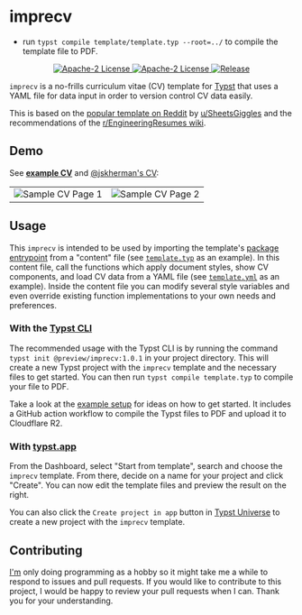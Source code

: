 # imprecv

- run `typst compile template/template.typ --root=../` to compile the template file to PDF.

<p align="center">
  <a href="https://github.com/jskherman/imprecv/stargazers">
    <img alt="Apache-2 License" src="https://img.shields.io/badge/Star%20Repo-⭐-1081c2.svg"/>
  </a>
  <a href="LICENSE">
    <img alt="Apache-2 License" src="https://img.shields.io/badge/license-Apache%202-brightgreen"/>
  </a>
  <a href="https://github.com/jskherman/imprecv/releases">
    <img alt="Release" src="https://img.shields.io/github/v/release/jskherman/imprecv"/>
  </a>
</p>

`imprecv` is a no-frills curriculum vitae (CV) template for [Typst](https://github.com/typst/typst) that uses a YAML file for data input in order to version control CV data easily.

This is based on the [popular template on Reddit](https://web.archive.org/https://old.reddit.com/r/jobs/comments/7y8k6p/im_an_exrecruiter_for_some_of_the_top_companies/) by [u/SheetsGiggles](https://web.archive.org/https://old.reddit.com/user/SheetsGiggles) and the recommendations of the [r/EngineeringResumes wiki](https://web.archive.org/https://old.reddit.com/r/EngineeringResumes/comments/m2cc65/new_and_improved_wiki).

## Demo

See [**example CV**](https://github.com/jskherman/imprecv/releases/latest/download/example.pdf) and [@jskherman's CV](https://go.jskherman.com/cv):

<table cellspacing="0" style="border-collapse: collapse !important; border-spacing: 0 !important;">
 <tr>
  <td>
   <img src="https://github.com/jskherman/imprecv/raw/main/assets/thumbnail.1.png" alt="Sample CV Page 1">
  </td>
  <td>
   <img src="https://github.com/jskherman/imprecv/raw/main/assets/thumbnail.2.png" alt="Sample CV Page 2">
  </td>
 </tr>
</table>

<!-- <div align="center">
  <img src="https://github.com/jskherman/imprecv/raw/main/assets/thumbnail.1.png" alt="Sample CV Page 1" style="float: left; width: 49%; height: auto;">
  <img src="https://github.com/jskherman/imprecv/raw/main/assets/thumbnail.2.png" alt="Sample CV Page 2" style="float: left; width: 49%; height: auto;">
</div> -->

<!-- 
`imprecv` is intended to be used by importing the `cv.typ` file from a "content"
file (see [`template.typ`](template/template.typ) as an example). In this content file,
call the functions which apply document styles, show CV components, and load CV
data from a YAML file (see [`template.yml`](template/template.yml) as an example). Inside
the content file you can modify several style variables and even override
existing function implementations to your own needs and preferences.

### With the [Typst CLI](https://github.com/typst/typst)

The recommended usage with Typst CLI is by adding this `imprecv` repository as a [git
submodule](https://git-scm.com/book/en/v2/Git-Tools-Submodules). This way, upstream changes can be
pulled easily.

```text
<your-cv-repo>/
├── imprecv/     % git submodule 
|   └── cv.typ
├── <your-cv-content>.typ    % use #import "imprecv/cv.typ": *
└── <your-cv-data>.yml
```

1. Add [jskherman/imprecv](https://github.com/jskherman/imprecv) as git submodule.
into your CV's repo.

  ```text
  git submodule add https://github.com/jskherman/imprecv
  ```

2. Copy and rename `template.typ` and `template.yml` from the `template` folder to your CV's repo root directory.
   Use these files as template/starting point for your CV.

3. Run the following to command to automatically recompile your CV file on changes.

  ```bash
  typst watch <your-cv-content>.typ
  ```

Take a look at the [example setup](https://github.com/jskherman/cv.typ-example-repo) for ideas on how to get started. It includes a GitHub action workflow to compile the Typst files to PDF and upload it to Cloudflare R2.
-->

## Usage

This `imprecv` is intended to be used by importing the template's [package entrypoint](cv.typ) from a "content" file (see [`template.typ`](template/template.typ) as an example).
In this content file, call the functions which apply document styles, show CV components, and load CV data from a YAML file (see [`template.yml`](template/template.yml) as an example).
Inside the content file you can modify several style variables and even override existing function implementations to your own needs and preferences.

### With the [Typst CLI](https://github.com/typst/typst)

The recommended usage with the Typst CLI is by running the command `typst init @preview/imprecv:1.0.1` in your project directory.
This will create a new Typst project with the `imprecv` template and the necessary files to get started.
You can then run `typst compile template.typ` to compile your file to PDF.

Take a look at the [example setup](https://github.com/jskherman/cv.typ-example-repo) for ideas on how to get started. It includes a GitHub action workflow to compile the Typst files to PDF and upload it to Cloudflare R2.

### With [typst.app](https://typst.app)

From the Dashboard, select "Start from template", search and choose the `imprecv` template.
From there, decide on a name for your project and click "Create".
You can now edit the template files and preview the result on the right.

You can also click the `Create project in app` button in [Typst Universe](https://typst.app/universe/package/imprecv) to create a new project with the `imprecv` template.

<!--
### With [typst.app](https://typst.app)

1. Upload the [`cv.typ`](cv.typ), [`utils.typ`](utils.typ), [`template.typ`](template/template.typ). and
   [`template.yml`](template/template.yml) files to your Typst project. You may rename `template.typ` and
   `template.yml`.
2. Use `template.typ` and `template.yml` (or whatever the names after you rename it) as a
   template/starting point for your CV.

-->

## Contributing

[I'm](https://github.com/jskherman) only doing programming as a hobby so it might take me a while to respond to issues and pull requests.
If you would like to contribute to this project, I would be happy to review your pull requests when I can.
Thank you for your understanding.
